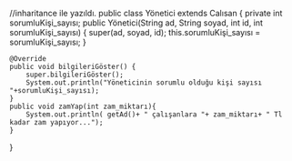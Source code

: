 //inharitance ile yazıldı.
public class Yönetici extends Calısan {
    private int sorumluKişi_sayısı;
    public Yönetici(String ad, String soyad, int id, int sorumluKişi_sayısı) {
        super(ad, soyad, id);
        this.sorumluKişi_sayısı = sorumluKişi_sayısı;
    }

    @Override
    public void bilgileriGöster() {
        super.bilgileriGöster();
        System.out.println("Yöneticinin sorumlu olduğu kişi sayısı "+sorumluKişi_sayısı);
    }
    public void zamYap(int zam_miktarı){
        System.out.println( getAd()+ " çalışanlara "+ zam_miktarı+ " Tl kadar zam yapıyor...");
    }
}


